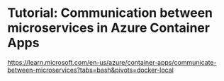 # Tutorial: Communication between microservices in Azure Container Apps

https://learn.microsoft.com/en-us/azure/container-apps/communicate-between-microservices?tabs=bash&pivots=docker-local

